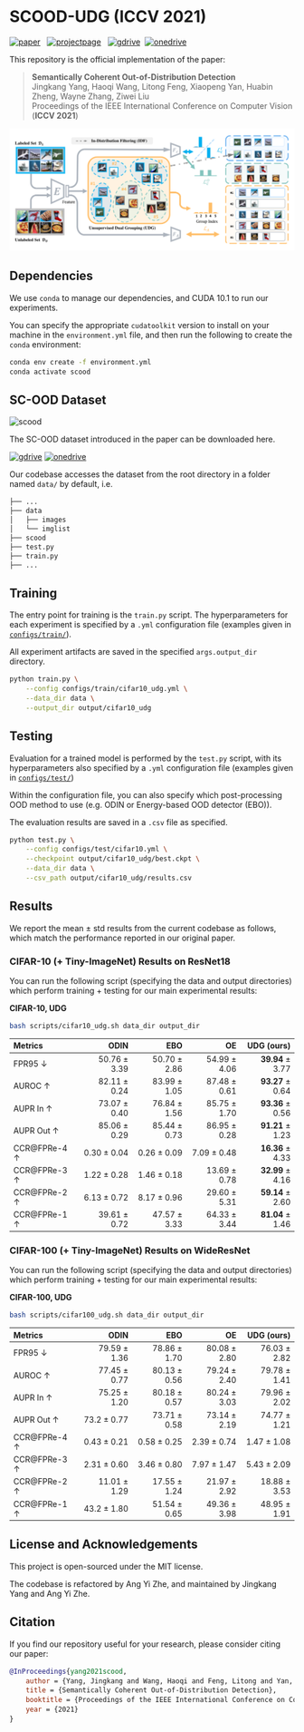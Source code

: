 # SCOOD-UDG (ICCV 2021)

[![paper](https://img.shields.io/badge/Paper-arxiv-b31b1b)](https://arxiv.org/abs/2108.11941)
&nbsp;
[![projectpage](https://img.shields.io/badge/Project%20Page-online-52b788)](https://jingkang50.github.io/projects/scood)
&nbsp;
[![gdrive](https://img.shields.io/badge/SCOOD%20dataset-google%20drive-f39f37)](https://drive.google.com/file/d/1cbLXZ39xnJjxXnDM7g2KODHIjE0Qj4gu/view?usp=sharing)&nbsp;
[![onedrive](https://img.shields.io/badge/SCOOD%20dataset-onedrive-blue)](https://entuedu-my.sharepoint.com/:u:/r/personal/jingkang001_e_ntu_edu_sg/Documents/scood_benchmark.zip?csf=1&web=1&e=vl8nr8)


This repository is the official implementation of the paper:
> **Semantically Coherent Out-of-Distribution Detection**<br>
> Jingkang Yang, Haoqi Wang, Litong Feng, Xiaopeng Yan, Huabin Zheng, Wayne Zhang, Ziwei Liu<br>
> Proceedings of the IEEE International Conference on Computer Vision (**ICCV 2021**)<br>

![udg](assets/udg.png)

## Dependencies
We use `conda` to manage our dependencies, and CUDA 10.1 to run our experiments.

You can specify the appropriate `cudatoolkit` version to install on your machine in the `environment.yml` file, and then run the following to create the `conda` environment:
```bash
conda env create -f environment.yml
conda activate scood
```

## SC-OOD Dataset

![scood](assets/benchmark_gif.gif)

The SC-OOD dataset introduced in the paper can be downloaded here.

[![gdrive](https://img.shields.io/badge/SCOOD%20dataset-google%20drive-f39f37)](https://drive.google.com/file/d/1cbLXZ39xnJjxXnDM7g2KODHIjE0Qj4gu/view?usp=sharing)&nbsp;[![onedrive](https://img.shields.io/badge/SCOOD%20dataset-onedrive-blue)](https://entuedu-my.sharepoint.com/:u:/r/personal/jingkang001_e_ntu_edu_sg/Documents/scood_benchmark.zip?csf=1&web=1&e=vl8nr8)

Our codebase accesses the dataset from the root directory in a folder named `data/` by default, i.e.
```
├── ...
├── data
│   ├── images
│   └── imglist
├── scood
├── test.py
├── train.py
├── ...
```


## Training
The entry point for training is the `train.py` script. The hyperparameters for each experiment is specified by a `.yml` configuration file (examples given in [`configs/train/`](configs/train/)).

All experiment artifacts are saved in the specified `args.output_dir` directory.

```bash
python train.py \
    --config configs/train/cifar10_udg.yml \
    --data_dir data \
    --output_dir output/cifar10_udg
```

## Testing
Evaluation for a trained model is performed by the `test.py` script, with its hyperparameters also specified by a `.yml` configuration file (examples given in [`configs/test/`](configs/test/))

Within the configuration file, you can also specify which post-processing OOD method to use (e.g. ODIN or Energy-based OOD detector (EBO)).

The evaluation results are saved in a `.csv` file as specified.

```bash
python test.py \
    --config configs/test/cifar10.yml \
    --checkpoint output/cifar10_udg/best.ckpt \
    --data_dir data \
    --csv_path output/cifar10_udg/results.csv
```

## Results

We report the mean ± std results from the current codebase as follows, which match the performance reported in our original paper.

### CIFAR-10 (+ Tiny-ImageNet) Results on ResNet18

You can run the following script (specifying the data and output directories) which perform training + testing for our main experimental results:

**CIFAR-10, UDG**
```bash
bash scripts/cifar10_udg.sh data_dir output_dir
```

| Metrics      |         ODIN |          EBO |           OE |       UDG (ours) |
| :----------- | -----------: | -----------: | -----------: | ---------------: |
| FPR95 ↓      | 50.76 ± 3.39 | 50.70 ± 2.86 | 54.99 ± 4.06 | **39.94** ± 3.77 |
| AUROC ↑      | 82.11 ± 0.24 | 83.99 ± 1.05 | 87.48 ± 0.61 | **93.27** ± 0.64 |
| AUPR In ↑    | 73.07 ± 0.40 | 76.84 ± 1.56 | 85.75 ± 1.70 | **93.36** ± 0.56 |
| AUPR Out ↑   | 85.06 ± 0.29 | 85.44 ± 0.73 | 86.95 ± 0.28 | **91.21** ± 1.23 |
| CCR@FPRe-4 ↑ |  0.30 ± 0.04 |  0.26 ± 0.09 |  7.09 ± 0.48 | **16.36** ± 4.33 |
| CCR@FPRe-3 ↑ |  1.22 ± 0.28 |  1.46 ± 0.18 | 13.69 ± 0.78 | **32.99** ± 4.16 |
| CCR@FPRe-2 ↑ |  6.13 ± 0.72 |  8.17 ± 0.96 | 29.60 ± 5.31 | **59.14** ± 2.60 |
| CCR@FPRe-1 ↑ | 39.61 ± 0.72 | 47.57 ± 3.33 | 64.33 ± 3.44 | **81.04** ± 1.46 |

### CIFAR-100 (+ Tiny-ImageNet) Results on WideResNet

You can run the following script (specifying the data and output directories) which perform training + testing for our main experimental results:

**CIFAR-100, UDG**
```bash
bash scripts/cifar100_udg.sh data_dir output_dir
```

 | Metrics      |         ODIN |          EBO |           OE |   UDG (ours) |
 | :----------- | -----------: | -----------: | -----------: | -----------: |
 | FPR95 ↓      | 79.59 ± 1.36 | 78.86 ± 1.70 | 80.08 ± 2.80 | 76.03 ± 2.82 |
 | AUROC ↑      | 77.45 ± 0.77 | 80.13 ± 0.56 | 79.24 ± 2.40 | 79.78 ± 1.41 |
 | AUPR In ↑    | 75.25 ± 1.20 | 80.18 ± 0.57 | 80.24 ± 3.03 | 79.96 ± 2.02 |
 | AUPR Out ↑   | 73.2  ± 0.77 | 73.71 ± 0.58 | 73.14 ± 2.19 | 74.77 ± 1.21 |
 | CCR@FPRe-4 ↑ | 0.43  ± 0.21 | 0.58  ± 0.25 | 2.39  ± 0.74 | 1.47  ± 1.08 |
 | CCR@FPRe-3 ↑ | 2.31  ± 0.60 | 3.46  ± 0.80 | 7.97  ± 1.47 | 5.43  ± 2.09 |
 | CCR@FPRe-2 ↑ | 11.01 ± 1.29 | 17.55 ± 1.24 | 21.97 ± 2.92 | 18.88 ± 3.53 |
 | CCR@FPRe-1 ↑ | 43.2  ± 1.80 | 51.54 ± 0.65 | 49.36 ± 3.98 | 48.95 ± 1.91 |

## License and Acknowledgements
This project is open-sourced under the MIT license.

The codebase is refactored by Ang Yi Zhe, and maintained by Jingkang Yang and Ang Yi Zhe.

## Citation
If you find our repository useful for your research, please consider citing our paper:
```bibtex
@InProceedings{yang2021scood,
    author = {Yang, Jingkang and Wang, Haoqi and Feng, Litong and Yan, Xiaopeng and Zheng, Huabin and Zhang, Wayne and Liu, Ziwei},
    title = {Semantically Coherent Out-of-Distribution Detection},
    booktitle = {Proceedings of the IEEE International Conference on Computer Vision},
    year = {2021}
}
```
